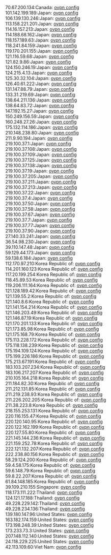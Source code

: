 70.67.200.134:Canada: [ovpn config](vpn/70_67_200_134.ovpn)  
101.142.199.189:Japan: [ovpn config](vpn/101_142_199_189.ovpn)  
106.139.130.246:Japan: [ovpn config](vpn/106_139_130_246.ovpn)  
113.158.221.201:Japan: [ovpn config](vpn/113_158_221_201.ovpn)  
114.16.157.213:Japan: [ovpn config](vpn/114_16_157_213.ovpn)  
114.188.68.162:Japan: [ovpn config](vpn/114_188_68_162.ovpn)  
118.157.189.63:Japan: [ovpn config](vpn/118_157_189_63.ovpn)  
118.241.84.159:Japan: [ovpn config](vpn/118_241_84_159.ovpn)  
119.170.201.155:Japan: [ovpn config](vpn/119_170_201_155.ovpn)  
121.116.59.68:Japan: [ovpn config](vpn/121_116_59_68.ovpn)  
121.82.9.86:Japan: [ovpn config](vpn/121_82_9_86.ovpn)  
124.150.246.19:Japan: [ovpn config](vpn/124_150_246_19.ovpn)  
124.215.4.13:Japan: [ovpn config](vpn/124_215_4_13.ovpn)  
125.30.32.104:Japan: [ovpn config](vpn/125_30_32_104.ovpn)  
126.40.61.222:Japan: [ovpn config](vpn/126_40_61_222.ovpn)  
131.147.88.79:Japan: [ovpn config](vpn/131_147_88_79.ovpn)  
133.31.219.69:Japan: [ovpn config](vpn/133_31_219_69.ovpn)  
138.64.211.136:Japan: [ovpn config](vpn/138_64_211_136.ovpn)  
138.64.83.72:Japan: [ovpn config](vpn/138_64_83_72.ovpn)  
147.192.15.27:Japan: [ovpn config](vpn/147_192_15_27.ovpn)  
150.249.156.59:Japan: [ovpn config](vpn/150_249_156_59.ovpn)  
160.248.27.26:Japan: [ovpn config](vpn/160_248_27_26.ovpn)  
175.132.114.186:Japan: [ovpn config](vpn/175_132_114_186.ovpn)  
210.148.238.80:Japan: [ovpn config](vpn/210_148_238_80.ovpn)  
211.9.90.194:Japan: [ovpn config](vpn/211_9_90_194.ovpn)  
219.100.37.1:Japan: [ovpn config](vpn/219_100_37_1.ovpn)  
219.100.37.108:Japan: [ovpn config](vpn/219_100_37_108.ovpn)  
219.100.37.109:Japan: [ovpn config](vpn/219_100_37_109.ovpn)  
219.100.37.125:Japan: [ovpn config](vpn/219_100_37_125.ovpn)  
219.100.37.138:Japan: [ovpn config](vpn/219_100_37_138.ovpn)  
219.100.37.19:Japan: [ovpn config](vpn/219_100_37_19.ovpn)  
219.100.37.205:Japan: [ovpn config](vpn/219_100_37_205.ovpn)  
219.100.37.211:Japan: [ovpn config](vpn/219_100_37_211.ovpn)  
219.100.37.213:Japan: [ovpn config](vpn/219_100_37_213.ovpn)  
219.100.37.22:Japan: [ovpn config](vpn/219_100_37_22.ovpn)  
219.100.37.4:Japan: [ovpn config](vpn/219_100_37_4.ovpn)  
219.100.37.50:Japan: [ovpn config](vpn/219_100_37_50.ovpn)  
219.100.37.58:Japan: [ovpn config](vpn/219_100_37_58.ovpn)  
219.100.37.67:Japan: [ovpn config](vpn/219_100_37_67.ovpn)  
219.100.37.7:Japan: [ovpn config](vpn/219_100_37_7.ovpn)  
219.100.37.77:Japan: [ovpn config](vpn/219_100_37_77.ovpn)  
219.100.37.90:Japan: [ovpn config](vpn/219_100_37_90.ovpn)  
27.140.33.241:Japan: [ovpn config](vpn/27_140_33_241.ovpn)  
36.54.98.230:Japan: [ovpn config](vpn/36_54_98_230.ovpn)  
39.110.147.48:Japan: [ovpn config](vpn/39_110_147_48.ovpn)  
59.129.44.173:Japan: [ovpn config](vpn/59_129_44_173.ovpn)  
59.138.6.184:Japan: [ovpn config](vpn/59_138_6_184.ovpn)  
112.170.97.210:Korea Republic of: [ovpn config](vpn/112_170_97_210.ovpn)  
114.201.160.123:Korea Republic of: [ovpn config](vpn/114_201_160_123.ovpn)  
117.20.199.254:Korea Republic of: [ovpn config](vpn/117_20_199_254.ovpn)  
118.45.89.53:Korea Republic of: [ovpn config](vpn/118_45_89_53.ovpn)  
119.206.111.164:Korea Republic of: [ovpn config](vpn/119_206_111_164.ovpn)  
121.128.189.42:Korea Republic of: [ovpn config](vpn/121_128_189_42.ovpn)  
121.139.55.2:Korea Republic of: [ovpn config](vpn/121_139_55_2.ovpn)  
121.140.8.6:Korea Republic of: [ovpn config](vpn/121_140_8_6.ovpn)  
121.141.154.214:Korea Republic of: [ovpn config](vpn/121_141_154_214.ovpn)  
121.146.203.49:Korea Republic of: [ovpn config](vpn/121_146_203_49.ovpn)  
121.146.87.19:Korea Republic of: [ovpn config](vpn/121_146_87_19.ovpn)  
121.170.201.133:Korea Republic of: [ovpn config](vpn/121_170_201_133.ovpn)  
121.173.85.98:Korea Republic of: [ovpn config](vpn/121_173_85_98.ovpn)  
121.175.168.79:Korea Republic of: [ovpn config](vpn/121_175_168_79.ovpn)  
175.113.228.172:Korea Republic of: [ovpn config](vpn/175_113_228_172.ovpn)  
175.118.138.239:Korea Republic of: [ovpn config](vpn/175_118_138_239.ovpn)  
175.194.109.124:Korea Republic of: [ovpn config](vpn/175_194_109_124.ovpn)  
175.199.226.186:Korea Republic of: [ovpn config](vpn/175_199_226_186.ovpn)  
175.213.67.191:Korea Republic of: [ovpn config](vpn/175_213_67_191.ovpn)  
183.103.207.234:Korea Republic of: [ovpn config](vpn/183_103_207_234.ovpn)  
183.106.217.207:Korea Republic of: [ovpn config](vpn/183_106_217_207.ovpn)  
210.105.164.218:Korea Republic of: [ovpn config](vpn/210_105_164_218.ovpn)  
211.184.82.30:Korea Republic of: [ovpn config](vpn/211_184_82_30.ovpn)  
211.212.131.85:Korea Republic of: [ovpn config](vpn/211_212_131_85.ovpn)  
211.219.238.93:Korea Republic of: [ovpn config](vpn/211_219_238_93.ovpn)  
211.226.202.205:Korea Republic of: [ovpn config](vpn/211_226_202_205.ovpn)  
211.38.223.8:Korea Republic of: [ovpn config](vpn/211_38_223_8.ovpn)  
218.155.253.131:Korea Republic of: [ovpn config](vpn/218_155_253_131.ovpn)  
220.116.155.47:Korea Republic of: [ovpn config](vpn/220_116_155_47.ovpn)  
220.120.140.95:Korea Republic of: [ovpn config](vpn/220_120_140_95.ovpn)  
220.122.162.199:Korea Republic of: [ovpn config](vpn/220_122_162_199.ovpn)  
220.127.55.80:Korea Republic of: [ovpn config](vpn/220_127_55_80.ovpn)  
221.145.144.236:Korea Republic of: [ovpn config](vpn/221_145_144_236.ovpn)  
221.159.252.78:Korea Republic of: [ovpn config](vpn/221_159_252_78.ovpn)  
222.121.132.207:Korea Republic of: [ovpn config](vpn/222_121_132_207.ovpn)  
222.238.80.156:Korea Republic of: [ovpn config](vpn/222_238_80_156.ovpn)  
58.29.124.200:Korea Republic of: [ovpn config](vpn/58_29_124_200.ovpn)  
59.4.58.175:Korea Republic of: [ovpn config](vpn/59_4_58_175.ovpn)  
59.6.148.79:Korea Republic of: [ovpn config](vpn/59_6_148_79.ovpn)  
59.8.22.207:Korea Republic of: [ovpn config](vpn/59_8_22_207.ovpn)  
61.84.148.185:Korea Republic of: [ovpn config](vpn/61_84_148_185.ovpn)  
39.109.210.155:Singapore: [ovpn config](vpn/39_109_210_155.ovpn)  
118.173.111.222:Thailand: [ovpn config](vpn/118_173_111_222.ovpn)  
124.121.17.188:Thailand: [ovpn config](vpn/124_121_17_188.ovpn)  
49.228.229.142:Thailand: [ovpn config](vpn/49_228_229_142.ovpn)  
49.228.234.136:Thailand: [ovpn config](vpn/49_228_234_136.ovpn)  
139.180.147.96:United States: [ovpn config](vpn/139_180_147_96.ovpn)  
163.182.174.159:United States: [ovpn config](vpn/163_182_174_159.ovpn)  
173.198.248.39:United States: [ovpn config](vpn/173_198_248_39.ovpn)  
173.233.73.3:United States: [ovpn config](vpn/173_233_73_3.ovpn)  
207.148.112.140:United States: [ovpn config](vpn/207_148_112_140.ovpn)  
24.118.229.225:United States: [ovpn config](vpn/24_118_229_225.ovpn)  
42.113.109.60:Viet Nam: [ovpn config](vpn/42_113_109_60.ovpn)  
